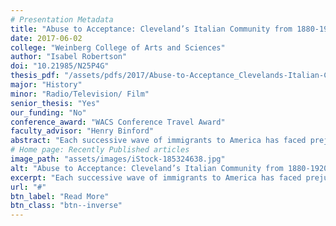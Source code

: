 ```yaml
---
# Presentation Metadata
title: "Abuse to Acceptance: Cleveland’s Italian Community from 1880-1920"
date: 2017-06-02
college: "Weinberg College of Arts and Sciences"
author: "Isabel Robertson"
doi: "10.21985/N25P4G"
thesis_pdf: "/assets/pdfs/2017/Abuse-to-Acceptance_Clevelands-Italian-Community-from-1880-1920.pdf"
major: "History"
minor: "Radio/Television/ Film"
senior_thesis: "Yes"
our_funding: "No"
conference_award: "WACS Conference Travel Award"
faculty_advisor: "Henry Binford"
abstract: "Each successive wave of immigrants to America has faced prejudice founded in fear and uncertainty. Immigrants from Italy were particularly discriminated against in the early years of their arrival, from 1880 through 1920. They faced violence, racial slurs, and media attacks based on an unsubstantiated stereotype of criminality. This project set out to discern how the Italian immigrant community in America, through the case study of the city of Cleveland, evolved from being despised and racialized to being accepted as white Americans. Archival research, historical newspaper articles, and manuscripts such as letters and Americanization pamphlets largely inform the writing, in addition to secondary scholarship and memoirs. The paper lays out first the context in which Italian immigrants came to Cleveland and where in the ethnic fabric they fit, then the negative reputation and stereotyping that the Italian population faced, and finally the Americanization processes of the Italian community in Cleveland. Economic mobility, support from hometown societies, individual community leaders, and the racial dynamics of Italians’ white skin and subsequent discrimination against African Americans each contributed to the evolution of Americanization for Italian immigrants. That trajectory is a pattern that every European ethnic group has faced to some degree through the history of American immigration. The arc of shifting ‘whiteness’ and gradual Americanization may provide a framework for understanding present-day immigration and ethnically based discrimination."
# Home page: Recently Published articles
image_path: "assets/images/iStock-185324638.jpg"
alt: "Abuse to Acceptance: Cleveland’s Italian Community from 1880-1920"
excerpt: "Each successive wave of immigrants to America has faced prejudice founded in fear and uncertainty. Immigrants from Italy were particularly discriminated against in the early years of their arrival, from 1880 through 1920."
url: "#"
btn_label: "Read More"
btn_class: "btn--inverse"
---
```

